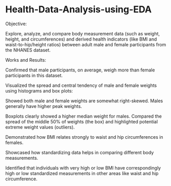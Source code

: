 # Health-Data-Analysis-using-EDA
Objective:

Explore, analyze, and compare body measurement data (such as weight, height, and circumferences) and derived health indicators (like BMI and waist-to-hip/height ratios) between adult male and female participants from the NHANES dataset.




Works and Results:


Confirmed that male participants, on average, weigh more than female participants in this dataset.

Visualized the spread and central tendency of male and female weights using histograms and box plots:

Showed both male and female weights are somewhat right-skewed. Males generally have higher peak weights.

 Boxplots clearly showed a higher median weight for males. Compared the spread of the middle 50% of weights (the box) and highlighted potential extreme weight values (outliers).

Demonstrated how BMI relates strongly to waist and hip circumferences in females.

Showcased how standardizing data helps in comparing different body measurements.

Identified that individuals with very high or low BMI have correspondingly high or low standardized measurements in other areas like waist and hip circumference.




